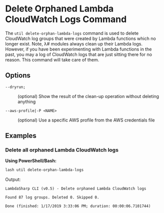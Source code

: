 # Delete Orphaned Lambda CloudWatch Logs Command

The `util delete-orphan-lambda-logs` command is used to delete CloudWatch log groups that were created by Lambda functions which no longer exist. Note, λ# modules always clean up their Lambda logs. However, if you have been experimenting with Lambda functions in the past, you may a log of CloudWatch logs that are just sitting there for no reason. This command will take care of them.

## Options

<dl>

<dt><code>--dryrun;</code></dt>
<dd>

(optional) Show the result of the clean-up operation without deleting anything
</dd>

<dt><code>--aws-profile|-P &lt;NAME&gt;</code></dt>
<dd>

(optional) Use a specific AWS profile from the AWS credentials file
</dd>

</dl>

## Examples

### Delete all orphaned Lambda CloudWatch logs

__Using PowerShell/Bash:__
```bash
lash util delete-orphan-lambda-logs
```

Output:
```
LambdaSharp CLI (v0.5) - Delete orphaned Lambda CloudWatch logs

Found 87 log groups. Deleted 0. Skipped 0.

Done (finished: 1/17/2019 3:33:06 PM; duration: 00:00:06.7101744)
```
